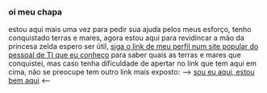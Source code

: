 ### oi meu chapa

estou aqui mais uma vez para pedir sua ajuda pelos meus esforço,
tenho conquistado terras e mares, agora estou aqui para revidincar a mão da princesa zelda
espero ser útil, [siga o link de meu perfil num site popular do pessoal de TI que eu conheço](https://github.com/webMasterAlumni) para saber quais as terras e mares que conquistei, mas caso tenha dificuldade de apertar no link que tem aqui em cima, não se preocupe tem outro link mais exposto: --> [sou eu aqui, estou bem aqui](https://github.com/webMasterAlumni/libriry-learning) <--
